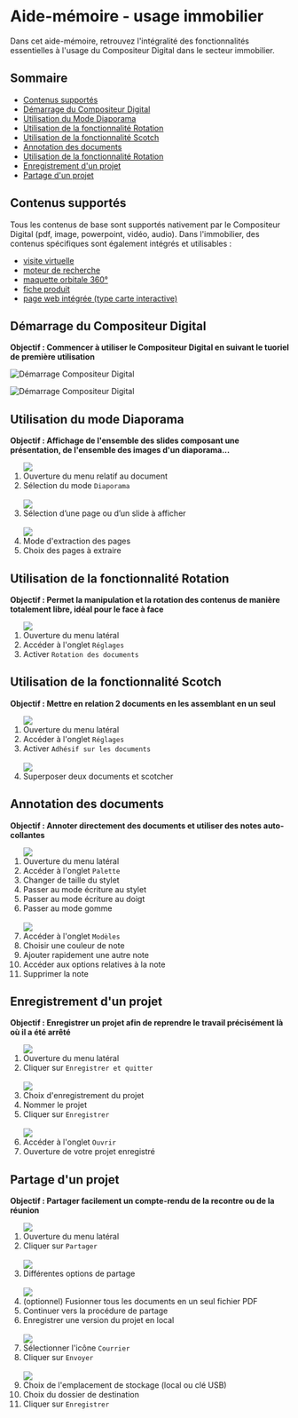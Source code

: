 # Aide-mémoire - usage immobilier

Dans cet aide-mémoire, retrouvez l'intégralité des fonctionnalités essentielles à l'usage du Compositeur Digital dans le secteur immobilier.  

## Sommaire

* [Contenus supportés](#contenus-supportes)
* [Démarrage du Compositeur Digital](#démarrage-du-compositeur-digital)
* [Utilisation du Mode Diaporama](#utilisation-du-mode-diaporama)
* [Utilisation de la fonctionnalité Rotation](#utilisation-de-la-fonctionnalité-rotation)
* [Utilisation de la fonctionnalité Scotch](#utilisation-de-la-fonctionnalité-scotch)
* [Annotation des documents](#annotation-des-documents)
* [Utilisation de la fonctionnalité Rotation](#utilisation-de-la-fonctionnalité-rotation)
* [Enregistrement d'un projet](#enregistrement-d'-un-projet)
* [Partage d'un projet](#partage-d'-un-projet)  
  

## Contenus supportés

Tous les contenus de base sont supportés nativement par le Compositeur Digital (pdf, image, powerpoint, vidéo, audio).
Dans l'immobilier, des contenus spécifiques sont également intégrés et utilisables : 
* [visite virtuelle](http://doc.compositeurdigital.com/UX/en/organise_content/supported_content/panorama.html)
* [moteur de recherche](http://doc.compositeurdigital.com/UX/en/organise_content/supported_content/search.html)
* [maquette orbitale 360°](http://doc.compositeurdigital.com/UX/en/organise_content/supported_content/sequences.html)
* [fiche produit](http://doc.compositeurdigital.com/UX/en/organise_content/supported_content/productsheet.html)
* [page web intégrée (type carte interactive)](http://doc.compositeurdigital.com/UX/en/organise_content/supported_content/web_page.html)
  

## Démarrage du Compositeur Digital

**Objectif : Commencer à utiliser le Compositeur Digital en suivant le tuoriel de première utilisation**

![Démarrage Compositeur Digital](../img/tutoriel1.jpg)

![Démarrage Compositeur Digital](../img/tutoriel2.jpg)  


## Utilisation du mode Diaporama

**Objectif : Affichage de l'ensemble des slides composant une présentation, de l'ensemble des images d'un diaporama...**

<ol>
<img src="../img/diaporama1.jpg"/>

  <li>Ouverture du menu relatif au document</li>
  <li>Sélection du mode <code>Diaporama</code></li><br>

<img src="../img/diaporama2.jpg"/>

  <li>Sélection d’une page ou d’un slide à afficher</li><br>

<img src="../img/diaporama3.jpg"/>

  <li>Mode d'extraction des pages</li>
  <li>Choix des pages à extraire</li>
</ol>  


## Utilisation de la fonctionnalité Rotation

**Objectif : Permet la manipulation et la rotation des contenus de manière totalement libre, idéal pour le face à face**

<ol>
<img src="../img/rotation1.jpg"/>

  <li>Ouverture du menu latéral</li>
  <li>Accéder à l'onglet <code>Réglages</code></li>
  <li>Activer <code>Rotation des documents</code></li>
</ol>  


## Utilisation de la fonctionnalité Scotch

**Objectif : Mettre en relation 2 documents en les assemblant en un seul**

<ol>
<img src="../img/scotch1.jpg"/>

  <li>Ouverture du menu latéral</li>
  <li>Accéder à l'onglet <code>Réglages</code></li>
  <li>Activer <code>Adhésif sur les documents</code></li><br>

<img src="../img/scotch2.jpg"/>

  <li>Superposer deux documents et scotcher</li>
</ol>  


## Annotation des documents

**Objectif : Annoter directement des documents et utiliser des notes auto-collantes**

<ol>
<img src="../img/annotation1.jpg"/>

  <li>Ouverture du menu latéral</li>
  <li>Accéder à l'onglet <code>Palette</code></li>
  <li>Changer de taille du stylet</li>
  <li>Passer au mode écriture au stylet</li>
  <li>Passer au mode écriture au doigt</li>
  <li>Passer au mode gomme</li><br>

<img src="../img/annotation2.jpg"/>

  <li>Accéder à l'onglet <code>Modèles</code></li>
  <li>Choisir une couleur de note</li>
  <li>Ajouter rapidement une autre note</li>
  <li>Accéder aux options relatives à la note</li>
  <li>Supprimer la note</li>
</ol>
  
  
## Enregistrement d'un projet

**Objectif : Enregistrer un projet afin de reprendre le travail précisément là où il a été arrêté**

<ol>
<img src="../img/enregistrement1.jpg"/>

  <li>Ouverture du menu latéral</li>
  <li>Cliquer sur <code>Enregistrer et quitter</code></li><br>

<img src="../img/enregistrement2.jpg"/>

  <li>Choix d'enregistrement du projet</li>
  <li>Nommer le projet</li>
  <li>Cliquer sur <code>Enregistrer</code></li><br>

<img src="../img/enregistrement3.jpg"/>

  <li>Accéder à l'onglet <code>Ouvrir</code></li>
  <li>Ouverture de votre projet enregistré</li>
</ol>
  

## Partage d'un projet

**Objectif : Partager facilement un compte-rendu de la recontre ou de la réunion**

<ol>
<img src="../img/partage1.jpg"/>

  <li>Ouverture du menu latéral</li>
  <li>Cliquer sur <code>Partager</code></li><br>

<img src="../img/partage2.jpg"/>

  <li>Différentes options de partage</li><br>

<img src="../img/partage3.jpg"/>

  <li>(optionnel) Fusionner tous les documents en un seul fichier PDF</li>
  <li>Continuer vers la procédure de partage</li>
  <li>Enregistrer une version du projet en local</li><br>
  
<img src="../img/partage4.jpg"/>

  <li>Sélectionner l'icône <code>Courrier</code></li>
  <li>Cliquer sur <code>Envoyer</code></li><br>

<img src="../img/partage5.jpg"/>

  <li>Choix de l'emplacement de stockage (local ou clé USB)</li>
  <li>Choix du dossier de destination</li>
  <li>Cliquer sur <code>Enregistrer</code></li>
</ol>

